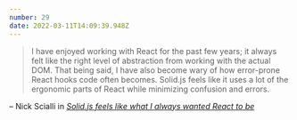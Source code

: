 ```yaml
---
number: 29
date: 2022-03-11T14:09:39.948Z
---
```


> I have enjoyed working with React for the past few years; it always felt like the right level of abstraction from working with the actual DOM. That being said, I have also become wary of how error-prone React hooks code often becomes. Solid.js feels like it uses a lot of the ergonomic parts of React while minimizing confusion and errors.

– Nick Scialli in [_Solid.js feels like what I always wanted React to be_](https://typeofnan.dev/solid-js-feels-like-what-i-always-wanted-react-to-be/)
